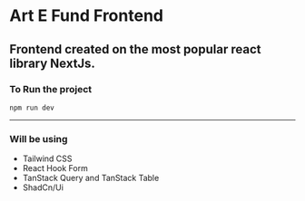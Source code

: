 # Art E Fund Frontend

Frontend created on the most popular react library NextJs.
---
### To Run the project

```
npm run dev
```
---

### Will be using
- Tailwind CSS
- React Hook Form
- TanStack Query and TanStack Table
- ShadCn/Ui
